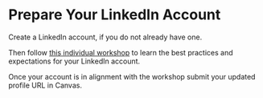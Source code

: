 # Prepare Your LinkedIn Account

Create a LinkedIn account, if you do not already have one. 

Then follow [this individual workshop](https://docs.google.com/presentation/d/1QHDvGUTWYyxGt_x49SEiw5Z9vzsu5fCHgDeZgRWXKMs/edit) to learn the best practices and expectations for your LinkedIn account. 

Once your account is in alignment with the workshop submit your updated profile URL in Canvas.
